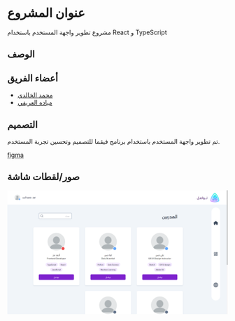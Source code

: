 # عنوان المشروع

مشروع تطوير واجهة المستخدم باستخدام React و TypeScript

## الوصف


## أعضاء الفريق

- [محمد الخالدي](https://github.com/xMjhh5)
- [مياده العريفي](https://github.com/MayadahAA)

## التصميم

تم تطوير واجهة المستخدم باستخدام برنامج فيقما للتصميم وتحسين تجربة المستخدم.


[figma](https://www.figma.com/file/oxCU08AV5OQlnPKIEH5cgw/Conact-Twaiq?type=design&node-id=261%3A50&mode=design&t=JHyHvyauljxkPK2Q-1)


<!-- ## روابط النشر

يمكنك العثور على النسخة المنشورة من هذا المشروع على Netlify عبر الرابط التالي:
[رابط النشر على Netlify](https://example-project.netlify.app/) -->

## صور/لقطات شاشة

![صورة 2](screenshots/لقطة%20شاشة%202023-09-14%20081406.png)
